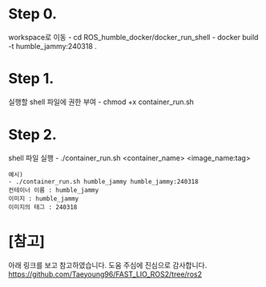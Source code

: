 # Step 0. 
workspace로 이동
	- cd ROS_humble_docker/docker_run_shell
	- docker build -t humble_jammy:240318 .

# Step 1. 
실행할 shell 파일에 권한 부여
	- chmod +x container_run.sh 

# Step 2.
shell 파일 실행
	- ./container_run.sh <container_name> <image_name:tag>

	예시)
	- ./container_run.sh humble_jammy humble_jammy:240318
	컨테이너 이름 : humble_jammy
	이미지 : humble_jammy 
	이미지의 태그 : 240318
	



# [참고]
아래 링크를 보고 참고하였습니다. 도움 주심에 진심으로 감사합니다.
https://github.com/Taeyoung96/FAST_LIO_ROS2/tree/ros2
